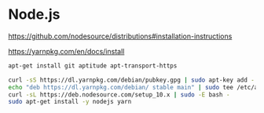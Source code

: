 # Node.js

https://github.com/nodesource/distributions#installation-instructions

https://yarnpkg.com/en/docs/install

```bash
apt-get install git aptitude apt-transport-https

curl -sS https://dl.yarnpkg.com/debian/pubkey.gpg | sudo apt-key add -
echo "deb https://dl.yarnpkg.com/debian/ stable main" | sudo tee /etc/apt/sources.list.d/yarn.list
curl -sL https://deb.nodesource.com/setup_10.x | sudo -E bash -
sudo apt-get install -y nodejs yarn
```
